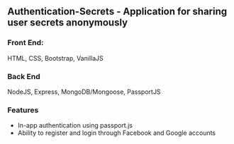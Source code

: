 ## Authentication-Secrets - Application for sharing user secrets anonymously

### Front End:
HTML, CSS, Bootstrap, VanillaJS

### Back End
NodeJS, Express, MongoDB/Mongoose, PassportJS

### Features
- In-app authentication using passport.js
- Ability to register and login through Facebook and Google accounts
